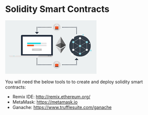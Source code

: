 # Solidity Smart Contracts

![Smart Contract](./Screenshots/smart_contracts.png) 

You will need the below tools to to create and deploy solidity smart contracts:
  - Remix IDE: http://remix.ethereum.org/
  - MetaMask: https://metamask.io
  - Ganache: https://www.trufflesuite.com/ganache
